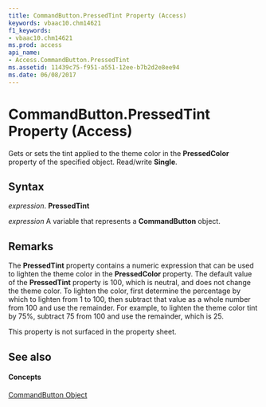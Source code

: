 ```yaml
---
title: CommandButton.PressedTint Property (Access)
keywords: vbaac10.chm14621
f1_keywords:
- vbaac10.chm14621
ms.prod: access
api_name:
- Access.CommandButton.PressedTint
ms.assetid: 11439c75-f951-a551-12ee-b7b2d2e8ee94
ms.date: 06/08/2017
---
```



# CommandButton.PressedTint Property (Access)

Gets or sets the tint applied to the theme color in the **PressedColor** property of the specified object. Read/write **Single**.


## Syntax

 _expression_. **PressedTint**

 _expression_ A variable that represents a **CommandButton** object.


## Remarks

The **PressedTint** property contains a numeric expression that can be used to lighten the theme color in the **PressedColor** property. The default value of the **PressedTint** property is 100, which is neutral, and does not change the theme color. To lighten the color, first determine the percentage by which to lighten from 1 to 100, then subtract that value as a whole number from 100 and use the remainder. For example, to lighten the theme color tint by 75%, subtract 75 from 100 and use the remainder, which is 25.

This property is not surfaced in the property sheet.


## See also


#### Concepts


[CommandButton Object](commandbutton-object-access.md)


